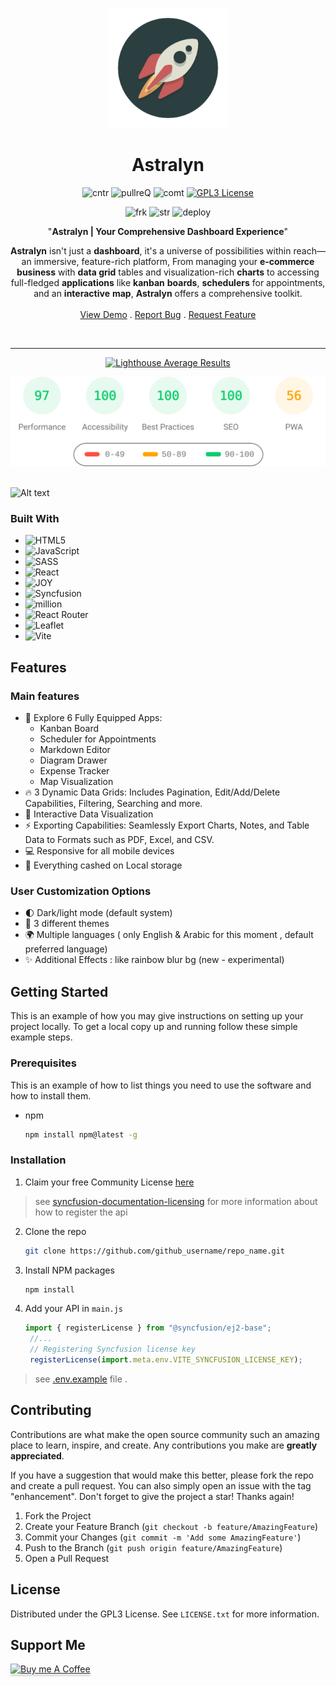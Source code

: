 
<div align="center">

![logo](public/logo/android-chrome-192x192.png)

<h1 align="center" >Astralyn</h1>

![cntr](https://img.shields.io/github/contributors/issam-seghir/astralyn?color=pink&style=for-the-badge)
![pullreQ](https://img.shields.io/github/issues-pr/issam-seghir/astralyn?color=orange&style=for-the-badge)
![comt](https://img.shields.io/github/last-commit/issam-seghir/astralyn?style=for-the-badge)
[![GPL3 License](https://img.shields.io/badge/License-GPL3-green.svg?style=for-the-badge)](https://choosealicense.com/licenses/gpl-3.0/)

![frk](https://img.shields.io/github/forks/issam-seghir/astralyn?style=flat-square)
![str](https://img.shields.io/github/stars/issam-seghir/astralyn?style=flat-square)
![deploy](https://img.shields.io/website?down_color=red&down_message=down&style=flat-square&up_color=succes&up_message=up&url=https%3A%2F%2Fissam-seghir.github.io%2Fastralyn%2F)

  <p align="center">

  "**Astralyn | Your Comprehensive Dashboard Experience**"

**Astralyn** isn't just a **dashboard**, it's a universe of possibilities within reach—an immersive, feature-rich platform, From managing your **e-commerce business** with **data grid** tables and visualization-rich **charts** to accessing full-fledged **applications** like **kanban** **boards**, **schedulers** for appointments, and an **interactive** **map**, **Astralyn** offers a comprehensive toolkit.
    <br />
    <br />
    <a href="https://issam-seghir.github.io/astralyn/">View Demo</a>
    .
    <a href="https://github.com/issam-seghir/astralyn/issues">Report Bug</a>
    .
    <a href="https://github.com/issam-seghir/astralyn/pulls">Request Feature</a>
  </p>

<br>
<hr>

<a title="Check Lighthouse out" target="_blank" href="https://github.com/GoogleChrome/lighthouse"><img alt="Lighthouse Average Results" width="275" src="https://img.shields.io/badge/Lighthouse-Average_Results-2A2E30.svg?logo=lighthouse&cacheSeconds=3600" /></a><br>

<img width="700" src="lighthouse_results/desktop/pagespeed.svg" />
<br>
</div>

<br>

![Alt text](Mockup.png)

### Built With

- ![HTML5](https://img.shields.io/badge/html5-%231572B6.svg?style=for-the-badge&logo=html5&logoColor=white)
- ![JavaScript](https://img.shields.io/badge/javascript-%23323330.svg?style=for-the-badge&logo=javascript&logoColor=%23F7DF1E)
- ![SASS](https://img.shields.io/badge/sass-%237e2a3d.svg?style=for-the-badge&logo=sass&logoColor=ff577b)
- ![React](https://img.shields.io/badge/React-20232A?style=for-the-badge&logo=react&logoColor=61DAFB)
- ![JOY](https://img.shields.io/badge/JOYUI-%230081CB.svg?style=for-the-badge&logo=mui&logoColor=white)
- ![Syncfusion](https://custom-icon-badges.demolab.com/badge/syncfusion-113451?style=for-the-badge&logo=syncfusion&&logoColor=113451&)
- ![million](https://custom-icon-badges.demolab.com/badge/million-%23AF73D8.svg?style=for-the-badge&logo=million&logoColor=white)
- ![React Router](https://img.shields.io/badge/React_Router-CA4245?style=for-the-badge&logo=react-router&logoColor=white)
- ![Leaflet](https://custom-icon-badges.demolab.com/badge/leaflet-41B883?style=for-the-badge&logo=leaflet&&logoColor=256b4c&)
- ![Vite](https://img.shields.io/badge/vite-%23646CFF.svg?style=for-the-badge&logo=vite&logoColor=white)

## Features

### Main features

- 🚀 Explore 6 Fully Equipped Apps:
  - Kanban Board
  - Scheduler for Appointments
  - Markdown Editor
  - Diagram Drawer
  - Expense Tracker
  - Map Visualization
- 🔥 3 Dynamic Data Grids: Includes Pagination, Edit/Add/Delete Capabilities, Filtering, Searching and more.
- 🧪 Interactive Data Visualization
- ⚡ Exporting Capabilities: Seamlessly Export Charts, Notes, and Table Data to Formats such as PDF, Excel, and CSV.
- 💻 Responsive for all mobile devices
- 💼 Everything cashed on Local storage

### User Customization Options

- 🌓 Dark/light mode (default system)
- 🎨 3 different themes
- 🌍 Multiple languages ( only English & Arabic for this moment , default preferred language)
- ✨ Additional Effects : like rainbow blur bg (new - experimental)

<!-- GETTING STARTED -->
## Getting Started

This is an example of how you may give instructions on setting up your project locally.
To get a local copy up and running follow these simple example steps.

### Prerequisites

This is an example of how to list things you need to use the software and how to install them.

- npm

  ```sh
  npm install npm@latest -g
  ```

### Installation

1. Claim your free Community License [here](https://www.syncfusion.com/sales/communitylicense)

> see [syncfusion-documentation-licensing](https://ej2.syncfusion.com/react/documentation/licensing/license-key-generation) for more information about how to register the api

2. Clone the repo

   ```sh
   git clone https://github.com/github_username/repo_name.git
   ```

3. Install NPM packages

   ```sh
   npm install
   ```

4. Add your API in `main.js`

   ```js
   import { registerLicense } from "@syncfusion/ej2-base";
    //...
    // Registering Syncfusion license key
    registerLicense(import.meta.env.VITE_SYNCFUSION_LICENSE_KEY);
   ```

> see [.env.example](.env.example) file .

<!-- CONTRIBUTING -->
## Contributing

Contributions are what make the open source community such an amazing place to learn, inspire, and create. Any contributions you make are **greatly appreciated**.

If you have a suggestion that would make this better, please fork the repo and create a pull request. You can also simply open an issue with the tag "enhancement".
Don't forget to give the project a star! Thanks again!

1. Fork the Project
2. Create your Feature Branch (`git checkout -b feature/AmazingFeature`)
3. Commit your Changes (`git commit -m 'Add some AmazingFeature'`)
4. Push to the Branch (`git push origin feature/AmazingFeature`)
5. Open a Pull Request

<!-- LICENSE -->
## License

Distributed under the GPL3 License. See `LICENSE.txt` for more information.

## Support Me

<a href="https://www.buymeacoffee.com/issam.seghir" target="_blank"><img src="https://www.buymeacoffee.com/assets/img/custom_images/orange_img.png" alt="Buy me A Coffee" style="width: 174px !important;height: 41px !important;box-shadow: 0 3px 2px 0 rgb(190 190 190 / 50%) !important;" ></a>
</div>
